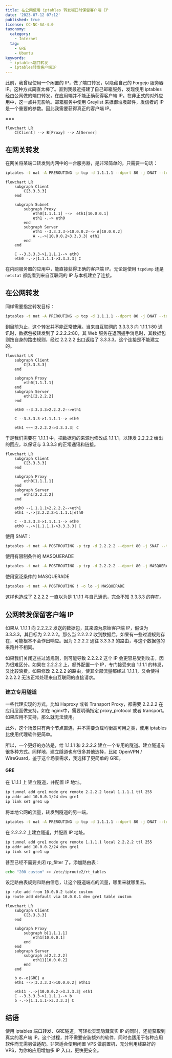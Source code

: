 ```yaml
---
title: 在公网使用 iptables 转发端口时保留客户端 IP
date: '2023-07-12 07:12'
published: true
license: CC-NC-SA-4.0
taxonomy:
  category:
    - Internet
  tag:
    - GRE
    - Ubuntu
keywords:
  - iptables端口转发
  - iptables转发客户端IP
---
```


此前，我曾经使用一个闲置的 IP，做了端口转发，以隐藏自己的 Forgejo 服务器 IP。这种方式简直太棒了。直到我最近搭建了自己邮箱服务，发现使用 iptables 经由公网做的端口转发，在应用端并不能正确获得客户端 IP。在非正式的对外应用中，这一点并无影响。邮箱服务中使用 Greylist 来抵御垃圾邮件，发信者的 IP 是一个重要的参数。因此我需要获得真正的客户端 IP。

===

```mermaid
flowchart LR
    C[Client] --> B[Proxy] --> A[Server]
```

## 在网关转发

在网关将某端口转发到内网中的一台服务器，是非常简单的，只需要一句话：

```bash
iptables -t nat -A PREROUTING -p tcp -d 1.1.1.1 --dport 80 -j DNAT --to-destination 10.0.0.2:80
```

```mermaid
flowchart LR
    subgraph Client
        C[3.3.3.3]
    end

    subgraph Subnet
        subgraph Proxy
            eth0[1.1.1.1] -->  eth1[10.0.0.1]
            eth1 -.-> eth0
        end
        subgraph Server
            eth1 --3.3.3.3->10.0.0.2--> A[10.0.0.2]
            A -.->|10.0.0.2>3.3.3.3| eth1
        end 
    end

    C --3.3.3.3->1.1.1.1--> eth0
    eth0 -.->|1.1.1.1->3.3.3.3| C
```

在内网服务器的应用中，能直接获得正确的客户端 IP。无论是使用 `tcpdump` 还是 `netstat` 都能看到来自互联网的 IP 与本机建立了连接。

## 在公网转发

同样需要指定转发目标：

```bash
iptables -t nat -A PREROUTING -p tcp -d 1.1.1.1 --dport 80 -j DNAT --to-destination 2.2.2.2:80
```

到目前为止，这个转发并不能正常使用。当来自互联网的 3.3.3.3 向 1.1.1.1:80 通讯时，数据包被转发到了 2.2.2.2:80，其 Web 服务在返回握手消息时，其数据包则按自身的路由规则，经过 2.2.2.2 出口返给了 3.3.3.3。这个连接是不能建立的。

```mermaid
flowchart LR
    subgraph Client
        C[3.3.3.3]
    end

    subgraph Proxy
        eth0[1.1.1.1]
    end
    subgraph Server
        eth1[2.2.2.2]
    end 

    eth0 --3.3.3.3>2.2.2.2-->eth1

    C --3.3.3.3->1.1.1.1--> eth0

    eth1 ~~~|2.2.2.2->3.3.3.3| C
```

于是我们需要在 1.1.1.1 中，把数据包的来源也修改成 1.1.1.1，以转发 2.2.2.2 给出的回应，以保证与 3.3.3.3 的正常通讯和链接。

```mermaid
flowchart LR
    subgraph Client
        C[3.3.3.3]
    end

    subgraph Proxy
        eth0[1.1.1.1]
    end
    subgraph Server
        eth1[2.2.2.2]
    end 

    eth0 --1.1.1.1>2.2.2.2-->eth1
    eth1 -.->|2.2.2.2>1.1.1.1|eth0

    C --3.3.3.3->1.1.1.1--> eth0
    eth0 -.->|1.1.1.1->3.3.3.3| C
```

使用 SNAT：
```bash
iptables -t nat -A POSTROUTING -p tcp -d 2.2.2.2 --dport 80 -j SNAT --to-source 1.1.1.1
```

使用有限制条件的 MASQUERADE
```bash
iptables -t nat -A POSTROUTING -p tcp -d 2.2.2.2 --dport 80 -j MASQUERADE
```

使用宽泛条件的 MASQUERADE
```bash
iptables -t nat -A POSTROUTING ! -o lo -j MASQUERADE
```

这样也造成了 2.2.2.2 一直以为是 1.1.1.1 与自己通讯，完全不知 3.3.3.3 的存在。

## 公网转发保留客户端 IP

如果从 1.1.1.1 向 2.2.2.2 发送的数据包，其来源为原始客户端 IP，假设为 3.3.3.3，其目标为 2.2.2.2。那么当 2.2.2.2 收到数据后，如果有一些过滤规则存在，可能根本不会作出响应。因为 2.2.2.2 通往 3.3.3.3 的路由，与这个数据包的来路并不相同。

如果我们关闭这些过滤规则，则可能导致 2.2.2.2 这个 IP 会更容易受到攻击，因为很难区分。如果在 2.2.2.2 上，额外配置一个 IP，专门接受来自 1.1.1.1 的转发，又比较浪费。如果修改 2.2.2.2 的路由，使其全部流量都经过 1.1.1.1，又会使得 2.2.2.2 无法正常处理来自互联网的直接请求。

### 建立专用隧道

一些代理实现的方式，比如 Haproxy 或者 Transport Proxy，都需要 2.2.2.2 在应用层面做支持。如在 nginx中，需要明确指定 proxy_protocol 或者 transport。如果应用不支持，那么就无法使用。

此外，这个场景只有两个节点直连，并不需要负载均衡高可用之类，使用 iptables 比使用代理软件更简单。

所以，一个更好的办法是，给 1.1.1.1 和 2.2.2.2 建立一个专用的隧道。建立隧道有很多种方式。同样地，建立隧道也有很多其他选择，比如 OpenVPN / WireGuard，鉴于这个场景需求，我选择了更简单的 GRE。

#### GRE

在 1.1.1.1 上 建立隧道，并配置 IP 地址。

```bash
ip tunnel add gre1 mode gre remote 2.2.2.2 local 1.1.1.1 ttl 255
ip addr add 10.0.0.1/24 dev gre1
ip link set gre1 up
```

将本地公网的流量，转发到隧道的另一端。

```bash
iptables -t nat -A PREROUTING -p tcp -d 1.1.1.1 --dport 80 -j DNAT --to-destination 10.0.0.2:80
```

在 2.2.2.2 上建立隧道，并配置 IP 地址。

```bash
ip tunnel add gre1 mode gre remote 1.1.1.1 local 2.2.2.2 ttl 255
ip addr add 10.0.0.2/24 dev gre1
ip link set gre1 up
```

甚至已经不需要关闭 rp_filter 了。添加路由表：

```bash
echo "200 custom" >> /etc/iproute2/rt_tables
```

设定路由表规则和路由信息，让这个隧道端点的流量，哪里来就哪里去。

```bash
ip rule add from 10.0.0.2 table custom
ip route add default via 10.0.0.1 dev gre1 table custom
```

```mermaid
flowchart LR
    subgraph Client
        C[3.3.3.3]
    end

    subgraph Proxy
        subgraph b[1.1.1.1]
            eth1[10.0.0.1]
        end
    end
    subgraph Server 
        subgraph a[2.2.2.2]
            eth11[10.0.0.2]
        end 
    end

    b o--o|GRE| a
    eth1 -->|3.3.3.3->10.0.0.2| eth11

    eth11 -.->|10.0.0.2->3.3.3.3| eth1
    C --3.3.3.3->1.1.1.1--> b
    b -.->|1.1.1.1->3.3.3.3| C
```

## 结语

使用 iptables 端口转发、GRE隧道，可轻松实现隐藏真实 IP 的同时，还能获取到真实的客户端 IP。这个过程，并不需要安装额外的软件，同时也适用于各种应用软件而无需另做适配。非常适合使用闲置 VPS 做前置机，充分利用线路好的 VPS，为你的应用增加多 IP 入口，更快更安全。